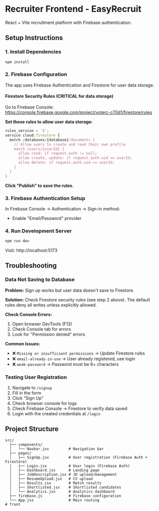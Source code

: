 # Recruiter Frontend - EasyRecruit

React + Vite recruitment platform with Firebase authentication.

## Setup Instructions

### 1. Install Dependencies
```bash
npm install
```

### 2. Firebase Configuration

The app uses Firebase Authentication and Firestore for user data storage.

#### Firestore Security Rules (CRITICAL for data storage)

Go to Firebase Console: https://console.firebase.google.com/project/voterc-c70d1/firestore/rules

**Set these rules to allow user data storage:**

```javascript
rules_version = '2';
service cloud.firestore {
  match /databases/{database}/documents {
    // Allow users to create and read their own profile
    match /users/{userId} {
      allow read: if request.auth != null;
      allow create, update: if request.auth.uid == userId;
      allow delete: if request.auth.uid == userId;
    }
  }
}
```

**Click "Publish" to save the rules.**

### 3. Firebase Authentication Setup

In Firebase Console → Authentication → Sign-in method:
- Enable "Email/Password" provider

### 4. Run Development Server

```bash
npm run dev
```

Visit: http://localhost:5173

## Troubleshooting

### Data Not Saving to Database

**Problem:** Sign up works but user data doesn't save to Firestore.

**Solution:** Check Firestore security rules (see step 2 above). The default rules deny all writes unless explicitly allowed.

**Check Console Errors:**
1. Open browser DevTools (F12)
2. Check Console tab for errors
3. Look for "Permission denied" errors

**Common Issues:**
- ❌ `Missing or insufficient permissions` → Update Firestore rules
- ❌ `email-already-in-use` → User already registered, use login
- ❌ `weak-password` → Password must be 6+ characters

### Testing User Registration

1. Navigate to `/signup`
2. Fill in the form
3. Click "Sign Up"
4. Check browser console for logs
5. Check Firebase Console → Firestore to verify data saved
6. Login with the created credentials at `/login`

## Project Structure

```
src/
  ├── components/
  │   └── Navbar.jsx         # Navigation bar
  ├── pages/
  │   ├── SignUp.jsx         # User registration (Firebase Auth + Firestore)
  │   ├── Login.jsx          # User login (Firebase Auth)
  │   ├── Dashboard.jsx      # Landing page
  │   ├── JobDescription.jsx # JD upload/management
  │   ├── ResumeUpload.jsx   # CV upload
  │   ├── Results.jsx        # Match results
  │   ├── Shortlisted.jsx    # Shortlisted candidates
  │   └── Analytics.jsx      # Analytics dashboard
  ├── firebase.js            # Firebase configuration
  └── App.jsx                # Main routing
#   f r o n t  
 